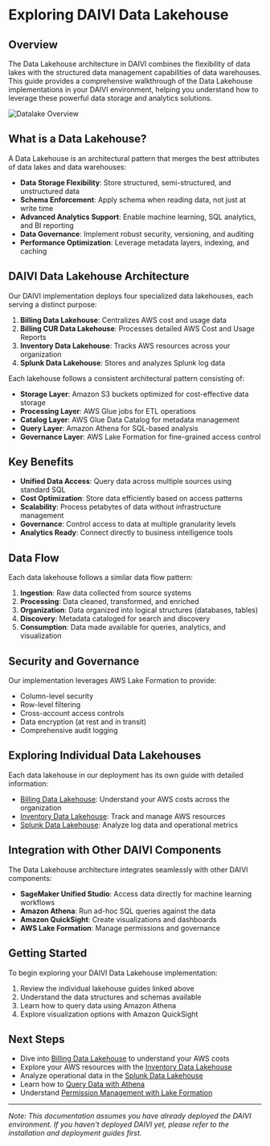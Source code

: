 # Exploring DAIVI Data Lakehouse

## Overview

The Data Lakehouse architecture in DAIVI combines the flexibility of data lakes with the structured data management capabilities of data warehouses. This guide provides a comprehensive walkthrough of the Data Lakehouse implementations in your DAIVI environment, helping you understand how to leverage these powerful data storage and analytics solutions.

![Datalake Overview](../images/demo/datalakes/main/datalakes-0.png)

## What is a Data Lakehouse?

A Data Lakehouse is an architectural pattern that merges the best attributes of data lakes and data warehouses:

- **Data Storage Flexibility**: Store structured, semi-structured, and unstructured data
- **Schema Enforcement**: Apply schema when reading data, not just at write time
- **Advanced Analytics Support**: Enable machine learning, SQL analytics, and BI reporting
- **Data Governance**: Implement robust security, versioning, and auditing
- **Performance Optimization**: Leverage metadata layers, indexing, and caching

## DAIVI Data Lakehouse Architecture

Our DAIVI implementation deploys four specialized data lakehouses, each serving a distinct purpose:

1. **Billing Data Lakehouse**: Centralizes AWS cost and usage data
2. **Billing CUR Data Lakehouse**: Processes detailed AWS Cost and Usage Reports
3. **Inventory Data Lakehouse**: Tracks AWS resources across your organization
4. **Splunk Data Lakehouse**: Stores and analyzes Splunk log data

Each lakehouse follows a consistent architectural pattern consisting of:

- **Storage Layer**: Amazon S3 buckets optimized for cost-effective data storage
- **Processing Layer**: AWS Glue jobs for ETL operations
- **Catalog Layer**: AWS Glue Data Catalog for metadata management
- **Query Layer**: Amazon Athena for SQL-based analysis
- **Governance Layer**: AWS Lake Formation for fine-grained access control

## Key Benefits

- **Unified Data Access**: Query data across multiple sources using standard SQL
- **Cost Optimization**: Store data efficiently based on access patterns
- **Scalability**: Process petabytes of data without infrastructure management
- **Governance**: Control access to data at multiple granularity levels
- **Analytics Ready**: Connect directly to business intelligence tools

## Data Flow

Each data lakehouse follows a similar data flow pattern:

1. **Ingestion**: Raw data collected from source systems
2. **Processing**: Data cleaned, transformed, and enriched
3. **Organization**: Data organized into logical structures (databases, tables)
4. **Discovery**: Metadata cataloged for search and discovery
5. **Consumption**: Data made available for queries, analytics, and visualization

## Security and Governance

Our implementation leverages AWS Lake Formation to provide:

- Column-level security
- Row-level filtering
- Cross-account access controls
- Data encryption (at rest and in transit)
- Comprehensive audit logging

## Exploring Individual Data Lakehouses

Each data lakehouse in our deployment has its own guide with detailed information:

- [Billing Data Lakehouse](exploring-daivi-billing.md): Understand your AWS costs across the organization
- [Inventory Data Lakehouse](exploring-daivi-inventory.md): Track and manage AWS resources
- [Splunk Data Lakehouse](exploring-daivi-splunk.md): Analyze log data and operational metrics

## Integration with Other DAIVI Components

The Data Lakehouse architecture integrates seamlessly with other DAIVI components:

- **SageMaker Unified Studio**: Access data directly for machine learning workflows
- **Amazon Athena**: Run ad-hoc SQL queries against the data
- **Amazon QuickSight**: Create visualizations and dashboards
- **AWS Lake Formation**: Manage permissions and governance

## Getting Started

To begin exploring your DAIVI Data Lakehouse implementation:

1. Review the individual lakehouse guides linked above
2. Understand the data structures and schemas available
3. Learn how to query data using Amazon Athena
4. Explore visualization options with Amazon QuickSight

## Next Steps

- Dive into [Billing Data Lakehouse](exploring-daivi-billing.md) to understand your AWS costs
- Explore your AWS resources with the [Inventory Data Lakehouse](exploring-daivi-inventory.md)
- Analyze operational data in the [Splunk Data Lakehouse](exploring-daivi-splunk.md)
- Learn how to [Query Data with Athena](exploring-daivi-athena.md)
- Understand [Permission Management with Lake Formation](exploring-daivi-lake-formation.md)

---

*Note: This documentation assumes you have already deployed the DAIVI environment. If you haven't deployed DAIVI yet, please refer to the installation and deployment guides first.*
